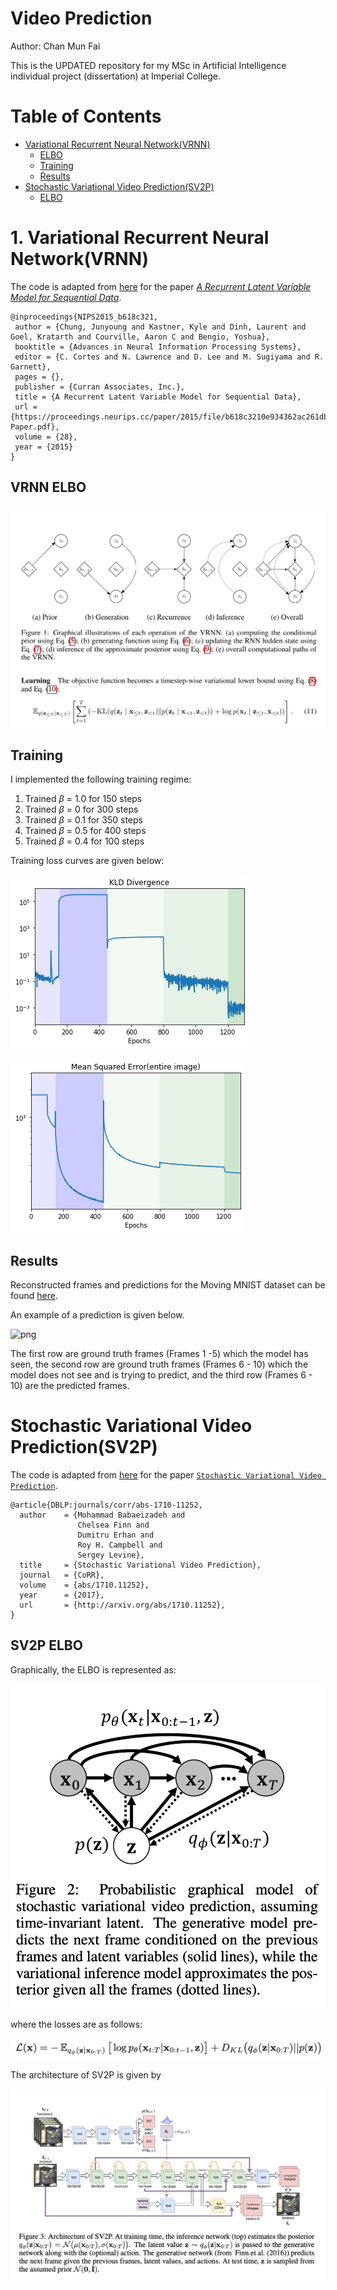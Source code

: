 # Video Prediction 

Author: Chan Mun Fai 

This is the UPDATED repository for my MSc in Artificial Intelligence individual project (dissertation) at Imperial College. 

# Table of Contents 
   * [Variational Recurrent Neural Network(VRNN)](#Variational-Recurrent-Neural-Network(VRNN))
       * [ELBO](#VRNN-ELBO)
       * [Training](#Training)
       * [Results](#Results)
   * [Stochastic Variational Video Prediction(SV2P)](#Stochastic-Variational-Video-Prediction(SV2P))
       * [ELBO](#sv2p-elbo)


# 1. Variational Recurrent Neural Network(VRNN)

The code is adapted from [here](https://github.com/emited/VariationalRecurrentNeuralNetwork) for the paper [*A Recurrent Latent Variable Model for Sequential Data*](https://arxiv.org/abs/1506.02216).

```
@inproceedings{NIPS2015_b618c321,
 author = {Chung, Junyoung and Kastner, Kyle and Dinh, Laurent and Goel, Kratarth and Courville, Aaron C and Bengio, Yoshua},
 booktitle = {Advances in Neural Information Processing Systems},
 editor = {C. Cortes and N. Lawrence and D. Lee and M. Sugiyama and R. Garnett},
 pages = {},
 publisher = {Curran Associates, Inc.},
 title = {A Recurrent Latent Variable Model for Sequential Data},
 url = {https://proceedings.neurips.cc/paper/2015/file/b618c3210e934362ac261db280128c22-Paper.pdf},
 volume = {28},
 year = {2015}
}
```

## VRNN ELBO 

![png](images/vrnn/fig_1_vrnn.png)

## Training

I implemented the following training regime: 

1. Trained $\beta$ = 1.0 for 150 steps 
2. Trained $\beta$ = 0 for 300 steps
3. Trained $\beta$ = 0.1 for 350 steps
4. Trained $\beta$ = 0.5 for 400 steps
3. Trained $\beta$ = 0.4 for 100 steps

Training loss curves are given below: 

![png](plots/VRNN/kld_bestmodel.png)

![png](plots/VRNN/mse_bestmodel.png)

## Results

Reconstructed frames and predictions for the Moving MNIST dataset can be found [here](https://github.com/ChanMunFai/VideoPrediction/tree/master/results/images/v1/stochastic/stage_c). 

An example of a prediction is given below. 

![png](results/images/v1/stochastic/stage_c/train/predictions_6.jpeg)

The first row are ground truth frames (Frames 1 -5)  which the model has seen, the second row are ground truth frames (Frames 6 - 10) which the model does not see and is trying to predict, and the third row (Frames 6 - 10) are the predicted frames. 

# Stochastic Variational Video Prediction(SV2P) 
The code is adapted from [here](https://github.com/kkew3/cse291g-sv2p) for the paper [`Stochastic Variational Video Prediction`](https://arxiv.org/abs/1710.11252). 

```
@article{DBLP:journals/corr/abs-1710-11252,
  author    = {Mohammad Babaeizadeh and
               Chelsea Finn and
               Dumitru Erhan and
               Roy H. Campbell and
               Sergey Levine},
  title     = {Stochastic Variational Video Prediction},
  journal   = {CoRR},
  volume    = {abs/1710.11252},
  year      = {2017},
  url       = {http://arxiv.org/abs/1710.11252},
}
```

## SV2P ELBO 

Graphically, the ELBO is represented as: 

![png](images/sv2p/sv2p_fig.png)

where the losses are as follows: 

![png](images/sv2p/sv2p_elbo.png)

The architecture of SV2P is given by

![png](images/sv2p/sv2p_architecture.png)

